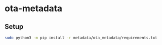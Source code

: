 # ota-metadata

## Setup

```bash
sudo python3 -m pip install -r metadata/ota_metadata/requirements.txt
```

